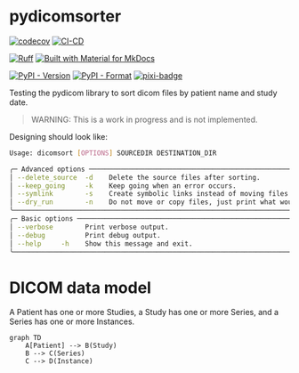 # pydicomsorter

[![codecov](https://codecov.io/gh/jjjermiah/PyDicomSorter/graph/badge.svg?token=tCcajRIGz9)](https://codecov.io/gh/jjjermiah/PyDicomSorter)
[![CI-CD](https://github.com/jjjermiah/PyDicomSorter/actions/workflows/main.yaml/badge.svg)](https://github.com/jjjermiah/PyDicomSorter/actions/workflows/main.yaml)

[![Ruff](https://img.shields.io/endpoint?url=https://raw.githubusercontent.com/astral-sh/ruff/main/assets/badge/v2.json)](https://github.com/astral-sh/ruff)
[![Built with Material for MkDocs](https://img.shields.io/badge/mkdocs--material-gray?logo=materialformkdocs)](https://github.com/squidfunk/mkdocs-material)

[![PyPI - Version](https://img.shields.io/pypi/v/PyDicomSorter)](https://pypi.org/project/pydicomsorter/)
[![PyPI - Format](https://img.shields.io/pypi/format/PyDicomSorter)](https://pypi.org/project/pydicomsorter/)
[![pixi-badge](https://img.shields.io/endpoint?url=https://raw.githubusercontent.com/prefix-dev/pixi/main/assets/badge/v0.json&style=flat-square)](https://github.com/prefix-dev/pixi)

Testing the pydicom library to sort dicom files by patient name and study date.

> WARNING: This is a work in progress and is not implemented.

Designing should look like:

``` bash
Usage: dicomsort [OPTIONS] SOURCEDIR DESTINATION_DIR

╭─ Advanced options ───────────────────────────────────────────────────────────────╮
│ --delete_source  -d    Delete the source files after sorting.                    │
│ --keep_going     -k    Keep going when an error occurs.                          │
│ --symlink        -s    Create symbolic links instead of moving files.            │
│ --dry_run        -n    Do not move or copy files, just print what would be done. │
╰──────────────────────────────────────────────────────────────────────────────────╯
╭─ Basic options ──────────────────────────────────────────────────────────────────╮
│ --verbose        Print verbose output.                                           │
│ --debug          Print debug output.                                             │
│ --help     -h    Show this message and exit.                                     │
╰──────────────────────────────────────────────────────────────────────────────────╯
```

# DICOM data model

A Patient has one or more Studies, a Study has one or more Series, and a Series has one or more Instances.

```mermaid
graph TD
    A[Patient] --> B(Study)
    B --> C(Series)
    C --> D(Instance)

```

<!-- [![Anurag's GitHub stats](https://github-readme-stats.vercel.app/api?username=anuraghazra)](https://github.com/anuraghazra/github-readme-stats)

[![Anurag's GitHub stats](https://github-readme-stats.vercel.app/api?username=jjjermiah)](https://github.com/jjjermiah/github-readme-stats) -->

<!-- [![GitHub Trends SVG](https://api.githubtrends.io/user/svg/jjjermiah/langs)](https://githubtrends.io) -->
